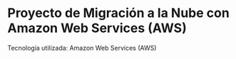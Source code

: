 # Proyecto de Migración a la Nube con Amazon Web Services (AWS)
Tecnología utilizada: Amazon Web Services (AWS)

